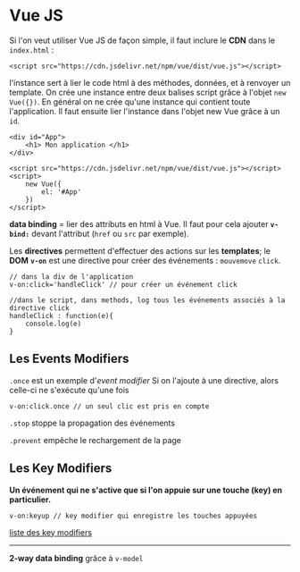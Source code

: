 Vue JS
======


Si l'on veut utiliser Vue JS de façon simple, il faut inclure le **CDN** dans le `index.html` :

    <script src="https://cdn.jsdelivr.net/npm/vue/dist/vue.js"></script>

l'instance sert à lier le code html à des méthodes, données, et à renvoyer un template. On crée une instance entre deux balises script grâce à l'objet `new Vue({})`. En général on ne crée qu'une instance qui contient toute l'application. Il faut ensuite lier l'instance dans l'objet new Vue grâce à un `id`.

    <div id="App">
        <h1> Mon application </h1>
    </div>

    <script src="https://cdn.jsdelivr.net/npm/vue/dist/vue.js"></script>
    <script>
        new Vue({
            el: '#App'
        })
    </script>


**data binding** = lier des attributs en html à Vue. Il faut pour cela ajouter **`v-bind:`** devant l'attribut (`href` ou `src` par exemple).

Les **directives** permettent d'effectuer des actions sur les **templates**; le **DOM**
**`v-on`** est une directive pour créer des événements : `mouvemove` `click`. 

    // dans la div de l'application
    v-on:click='handleClick' // pour créer un événement click

    //dans le script, dans methods, log tous les événements associés à la directive click
    handleClick : function(e){
        console.log(e)
    }

Les Events Modifiers
-------------------

`.once` est un exemple d'*event modifier* Si on l'ajoute à une directive, alors celle-ci ne s'exécute qu'une fois

    v-on:click.once // un seul clic est pris en compte

`.stop` stoppe la propagation des événements

`.prevent` empêche le rechargement de la page

Les Key Modifiers
-----------------

**Un événement qui ne s'active que si l'on appuie sur une touche (key) en particulier.** 

    v-on:keyup // key modifier qui enregistre les touches appuyées

[liste des key modifiers](https://fr.vuejs.org/v2/guide/events.html)

----------------------

**2-way data binding** grâce à `v-model`